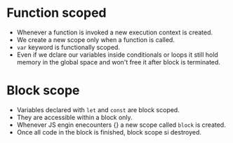 # Function scoped

- Whenever a function is invoked a new execution context is created.
- We create a new scope only when a function is called.
- `var` keyword is functionally scoped.
- Even if we dclare our variables inside conditionals or loops it still hold memory in the global space and won't free it after block is terminated.

# Block scope

- Variables declared with `let` and `const` are block scoped.
- They are accessible within a block only.
- Whenever JS engin enecounters {} a new scope called `block` is created.
- Once all code in the block is finished, block scope si destroyed.
